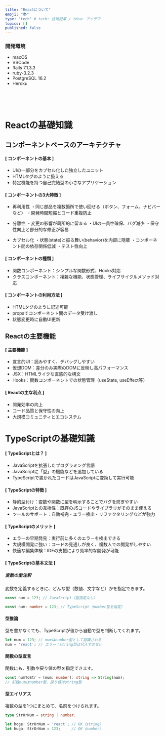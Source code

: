 ```yaml
---
title: "Reactについて"
emoji: "📚"
type: "tech" # tech: 技術記事 / idea: アイデア
topics: []
published: false
---
```

### 開発環境
- macOS
- VSCode
- Rails 7.1.3.3
- ruby-3.2.3
- PostgreSQL 16.2
- Heroku

<br>
<br>
<br>

# Reactの基礎知識


## コンポーネントベースのアーキテクチャ
#### [ コンポーネントの基本 ]

- UIの一部分をカプセル化した独立したユニット
- HTMLタグのように扱える
- 特定機能を持つ自己完結型の小さなアプリケーション

#### [ コンポーネントの3大特徴 ]

- 再利用性
・同じ部品を複数箇所で使い回せる（ボタン、フォーム、ナビバーなど）
・開発時間短縮とコード重複防止


- 分離性
・変更の影響が局所的に留まる
・UIの一貫性確保、バグ減少
・保守性向上と部分的な修正が容易


- カプセル化
・状態(state)と振る舞い(behavior)を内部に隠蔽
・コンポーネント間の依存関係低減
・テスト性向上



#### [ コンポーネントの種類 ]
- 関数コンポーネント：シンプルな関数形式、Hooks対応
- クラスコンポーネント：複雑な機能、状態管理、ライフサイクルメソッド対応

#### [ コンポーネントの利用方法 ]
- HTMLタグのように記述可能
- propsでコンポーネント間のデータ受け渡し
- 状態変更時に自動UI更新

## Reactの主要機能

#### [ 主要機能 ]
- 宣言的UI：読みやすく、デバッグしやすい
- 仮想DOM：差分のみ実際のDOMに反映し高パフォーマンス
- JSX：HTMLライクな直感的な構文
- Hooks：関数コンポーネントでの状態管理（useState, useEffect等）

#### [ Reactの主な利点 ]
- 開発効率の向上
- コード品質と保守性の向上
- 大規模コミュニティとエコシステム


# TypeScriptの基礎知識

#### [ TypeScriptとは？ ]
- JavaScriptを拡張したプログラミング言語
- JavaScriptに「型」の機能などを追加している
- TypeScriptで書かれたコードはJavaScriptに変換して実行可能


#### [ TypeScriptの特徴 ]
- 静的型付け：変数や関数に型を明示することでバグを防ぎやすい
- JavaScriptとの互換性：既存のJSコードやライブラリがそのまま使える
- ツールのサポート：自動補完・エラー検出・リファクタリングなどが強力

#### [ TypeScriptのメリット ]
- エラーの早期発見：実行前に多くのエラーを検出できる
- 大規模開発に強い：コードの見通しが良く、複数人での開発がしやすい
- 快適な編集体験：IDEの支援により効率的な開発が可能

#### [ TypeScriptの基本文法 ]
##### 変数の型注釈
変数を定義するときに、どんな型（数値、文字など）かを指定できます。

```javascript
const num = 123; // JavaScript（型指定なし）
```
```typescript
const num: number = 123; // TypeScript（number型を指定）
```
#### 型推論
型を書かなくても、TypeScriptが値から自動で型を判断してくれます。

```typescript
let num = 123; // numはnumber型として認識される
num = 'react'; // エラー：string型は代入できない
```

#### 関数の型宣言
関数にも、引数や戻り値の型を指定できます。

```typescript
const numToStr = (num: number): string => String(num);
// 引数numはnumber型、戻り値はstring型
```

#### 型エイリアス
複数の型を1つにまとめて、名前をつけられます。

```typescript
type StrOrNum = string | number;

let hoge: StrOrNum = 'react'; // OK（string）
let huga: StrOrNum = 123;     // OK（number）
```



<br>
<br>
<br>